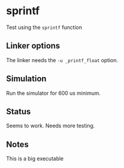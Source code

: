 # sprintf

Test using the `sprintf` function

## Linker options

The linker needs the `-u _printf_float` option.

## Simulation

Run the simulator for 600 us minimum.

## Status

Seems to work. Needs more testing.

## Notes

This is a big executable
